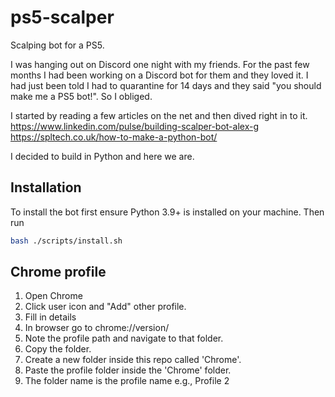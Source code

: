# ps5-scalper

Scalping bot for a PS5.

I was hanging out on Discord one night with my friends. For the past few months I had been working on a Discord bot for them and they loved it. I had just been told I had to quarantine for 14 days and they said "you should make me a PS5 bot!". So I obliged.

I started by reading a few articles on the net and then dived right in to it.  
https://www.linkedin.com/pulse/building-scalper-bot-alex-g   
https://spltech.co.uk/how-to-make-a-python-bot/  

I decided to build in Python and here we are.

## Installation

To install the bot first ensure Python 3.9+ is installed on your machine. Then run

```bash
bash ./scripts/install.sh
```


## Chrome profile

1. Open Chrome
2. Click user icon and "Add" other profile.
3. Fill in details
4. In browser go to chrome://version/
5. Note the profile path and navigate to that folder.
6. Copy the folder.
7. Create a new folder inside this repo called 'Chrome'.
8. Paste the profile folder inside the 'Chrome' folder. 
9. The folder name is the profile name
  e.g., Profile 2